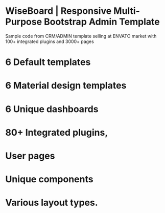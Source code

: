 # WiseBoard | Responsive Multi-Purpose Bootstrap Admin Template 
Sample code from CRM/ADMIN template selling at ENVATO market with 100+ integrated plugins and 3000+ pages

# 6 Default templates
# 6 Material design templates
# 6 Unique dashboards
# 80+ Integrated plugins,
# User pages
# Unique components
# Various layout types.
